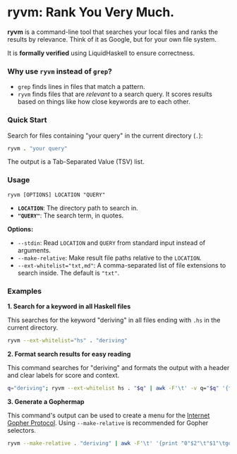 # ryvm: Rank You Very Much.

**ryvm** is a command-line tool that searches your local files and ranks the results by relevance. Think of it as Google, but for your own file system.

It is **formally verified** using LiquidHaskell to ensure correctness.

### Why use `ryvm` instead of `grep`?

  * `grep` finds lines in files that match a pattern.
  * `ryvm` finds files that are *relevant* to a search query. It scores results based on things like how close keywords are to each other.

### Quick Start

Search for files containing "your query" in the current directory (`.`):

```bash
ryvm . "your query"
```

The output is a Tab-Separated Value (TSV) list.

### Usage

```
ryvm [OPTIONS] LOCATION "QUERY"
```

  * **`LOCATION`**: The directory path to search in.
  * **`"QUERY"`**: The search term, in quotes.

**Options:**

  * `--stdin`: Read `LOCATION` and `QUERY` from standard input instead of arguments.
  * `--make-relative`: Make result file paths relative to the `LOCATION`.
  * `--ext-whitelist="txt,md"`: A comma-separated list of file extensions to search inside. The default is `"txt"`.

### Examples

**1. Search for a keyword in all Haskell files**

This searches for the keyword "deriving" in all files ending with `.hs` in the current directory.

```bash
ryvm --ext-whitelist="hs" . "deriving"
```

**2. Format search results for easy reading**

This command searches for "deriving" and formats the output with a header and clear labels for score and context.

```bash
q="deriving"; ryvm --ext-whitelist hs . "$q" | awk -F'\t' -v q="$q" '{t[NR]=$2;s[NR]=$3;c[NR]=$4} END {if(NR>0){printf "search results for (%s): %d hits\n\n",q,NR; for(i=1;i<=NR;i++) printf "%s\nHit Score: %s\n%s\n\n",t[i],s[i],c[i]} else {printf "no hits found for (%s)\n",q}}'
```

**3. Generate a Gophermap**

This command's output can be used to create a menu for the [Internet Gopher Protocol](https://en.wikipedia.org/wiki/Gopher_\(protocol\)). Using `--make-relative` is recommended for Gopher selectors.

```bash
ryvm --make-relative . "deriving" | awk -F'\t' '{print "0"$2"\t"$1"\tgopher.example.com\t70"}'
```